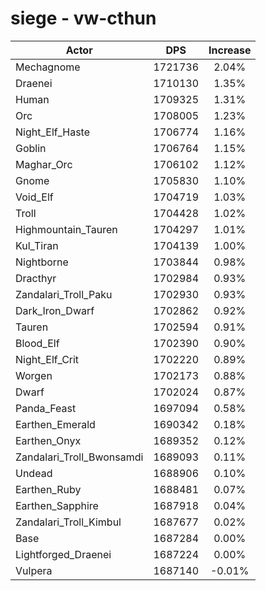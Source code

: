 # siege - vw-cthun
| Actor | DPS | Increase |
|---|:---:|:---:|
|Mechagnome|1721736|2.04%|
|Draenei|1710130|1.35%|
|Human|1709325|1.31%|
|Orc|1708005|1.23%|
|Night_Elf_Haste|1706774|1.16%|
|Goblin|1706764|1.15%|
|Maghar_Orc|1706102|1.12%|
|Gnome|1705830|1.10%|
|Void_Elf|1704719|1.03%|
|Troll|1704428|1.02%|
|Highmountain_Tauren|1704297|1.01%|
|Kul_Tiran|1704139|1.00%|
|Nightborne|1703844|0.98%|
|Dracthyr|1702984|0.93%|
|Zandalari_Troll_Paku|1702930|0.93%|
|Dark_Iron_Dwarf|1702862|0.92%|
|Tauren|1702594|0.91%|
|Blood_Elf|1702390|0.90%|
|Night_Elf_Crit|1702220|0.89%|
|Worgen|1702173|0.88%|
|Dwarf|1702024|0.87%|
|Panda_Feast|1697094|0.58%|
|Earthen_Emerald|1690342|0.18%|
|Earthen_Onyx|1689352|0.12%|
|Zandalari_Troll_Bwonsamdi|1689093|0.11%|
|Undead|1688906|0.10%|
|Earthen_Ruby|1688481|0.07%|
|Earthen_Sapphire|1687918|0.04%|
|Zandalari_Troll_Kimbul|1687677|0.02%|
|Base|1687284|0.00%|
|Lightforged_Draenei|1687224|0.00%|
|Vulpera|1687140|-0.01%|
